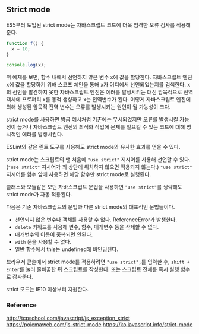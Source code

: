## Strict mode
ES5부터 도입된 strict mode는 자바스크립트 코드에 더욱 엄격한 오류 검사를 적용해준다.

```javascript
function f() {
  x = 10;
}

console.log(x);
```
위 예제를 보면, 함수 내에서 선언하지 않은 변수 x에 값을 할당한다. 자바스크립트 엔진 x에 값을 할당하기 위해 스코프 체인을 통해 x가 어디에서 선언되었는지를 검색한다. x의 선언을 발견하지 못한 자바스크립트 엔진은 에러를 발생시키는 대신 암묵적으로 전역 객체에 프로퍼티 x를 동적 생성하고 x는 전역변수가 된다. 이렇게 자바스크립트 엔진에 의해 생성된 암묵적 전역 변수는 오류를 발생시키는 원인이 될 가능성이 크다.

strict mode를 사용하면 방금 예시처럼 기존에는 무시되었지만 오류를 발생시킬 가능성이 높거나 자바스크립트 엔진의 최적화 작업에 문제를 일으킬 수 있는 코드에 대해 명시적인 에러를 발생시킨다.

ESLint와 같은 린트 도구를 사용해도 strict mode와 유사한 효과를 얻을 수 있다.

strict mode는 스크립트의 맨 처음에 `"use strict"` 지시어를 사용해 선언할 수 있다. (`"use strict"` 지시어가 최 상단에 위치하지 않으면 적용되지 않는다.) `"use strict"` 지시어를 함수 앞에 사용하면 해당 함수만 strict mode로 실행된다.

클래스와 모듈같은 모던 자바스크립트 문법을 사용하면 `"use strict"`를 생략해도 strict mode가 자동 적용된다.

다음은 기존 자바스크립트의 문법과 다른 strict mode의 대표적인 문법들이다.
- 선언되지 않은 변수나 객체를 사용할 수 없다. ReferenceError가 발생한다.
- `delete` 키워드를 사용해 변수, 함수, 매개변수 등을 삭제할 수 없다.
- 매개변수의 이름이 중복되면 안된다.
- `with` 문을 사용할 수 없다.
- 일반 함수에서 this는 undefined에 바인딩된다.

브라우저 콘솔에서 strict mode를 적용하려면 `"use strict";`를 입력한 후, `shift + Enter`를 눌러 줄바꿈한 뒤 스크립트를 작성한다. 또는 스크립트 전체를 즉시 실행 함수로 감싸준다.

strict 모드는 IE10 이상부터 지원한다.

### Reference
http://tcpschool.com/javascript/js_exception_strict
https://poiemaweb.com/js-strict-mode
https://ko.javascript.info/strict-mode
